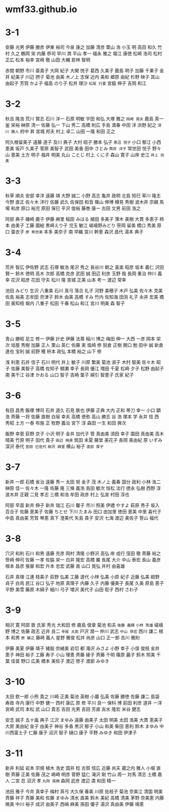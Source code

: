 # wmf33.github.io

# 3-1
安藤 光男
伊藤 勝彦
伊東 裕司
今泉 康之
加藤 清彦
栗山 浩
小玉 明
高田 和久
竹村 久之
鶴岡 栄
内藤 恭司
早川 潤
平山 孝一
福永 雅之
堀江 康徳
松崎 浩司
松村 正広
松本 裕幸
宮崎 徹
山田 大輔
若林 智明

赤間 朝野
市川 亜貴子
大岡 紀子
大関 悦子
葛西 久美子
鹿島 明子
加藤 千果子
金井 紀美子
川辺 摂子
菊池 由美
木ノ上 志保
近内 美和
郷原 由紀
杉野 映子
其山 由起子
芳賀 かよ子
福島 のり子
松井 理沙
`松尾 行夏`
宮脇 伸子
吉岡 和江

# 3-2
秋吉 隆浩
荒川 賢志
石川 洋一
石原 明敏
宇田 和弘
大塚 雅之
`岡崎 晃夫`
鹿島 真一
釜 栄裕
榊原 清一
佐藤 弘一
下山 秀二
高橋 則広
手島 満春
中田 洋
浜野 紀之
`深川 勝人`
府中 昇
宮城 邦夫
村上 卓二
山田 一隆
和田 正之

阿久根留美子
遠藤 道子
及川 典子
大村 昭子
勝本 弘子
`黒沼 悦子`
小口 郁江
小西 恵美
坂戸 久美子
菅原 美智子
武田 美香
田中 さとみ
`筒井 洋子`
常世田 悦子
野々山 恵美
土方 明子
福井 明美
丸山 ことじ
村上 くに子
森山 寛子
山岸 史江
`井上 尚美`

# 3-3
秋草 順夫
安部 幸洋
遠藤 靖
大野 誠二
小野 高志
亀井 政明
北島 知巳
草川 隆志
今野 直正
佐々木 洋行
佐藤 武久
佐保田 和音
篠山 伸博
樽見 秀樹
波木井 宗親
馬場 和彦
原口 裕児
原田 保巳
平沢 俊裕
藤巻 康一
古田 文男
前田 浩之

阿部 典子
磯崎 鹿子
伊藤 麻里
稲田 みはる
植田 多美子
薄木 美樹
大貫 多恵子
柿本 由美子
工藤 園絵
黒崎えり子
児玉 敏江
嵯峨野みどり
笹岡 留美
橋口 秀美
原口 亜衣子
`原 希世美`
本多 美奈子
南 早織
宮川 幹恵
森沢 昌代
湯本 典子

# 3-4
荒井 智広
伊佐野 武志
石塚 敏浩
尾沢 秀之
長谷川 朝之
喜楽 昭彦
坂本 義仁
沢田 賢一
鈴木 徳明
高木 次郎
高橋 克彦
武田 誠
田辺 利彦
玉野 哉
長岡 重治
仲川 義幸
花沢 昭彦
花田 守夫
松川 隆
宮城 正美
山本 考一
渡辺 常幸

池田 みどり
生沢 八重美
石川 真弓
落合 礼子
河野 美穂子
木戸 弘美
佐々木 克美
佐島 裕美
志牟田 奈津子
鈴木 由美
高橋 すみ
竹内 佐知海
田渕 礼子
永井 宏美
橋田 美知枝
堀内 八重子
松田 千春
松山 和江
宮川 明美
森 智子

# 3-5
青山 勝昭
足立 修一
伊藤 計史
伊藤 法尊
稲川 博之
梅田 伸一
大西 一彦
岡本 栄次
垣屋 秀樹
加藤 正人
栗山 英仁
佐藤 実
塩崎 修
猊倉 正樹
関口 勉
田中 誠
新倉 達也
宝利 誠
前野 穫
枡本 政弘
本橋 裕之
山下 修

浅 利恵
石井 信子
石川 明代
井上 敏子
川原 繁美
菊池 淑子
木村 智美
佐々木 昭子
佐藤 美智子
高橋 佐知子
棚瀬 幸子
長岡 優江
増田 千夏
松崎 夕子
松野 由起子
南 美千江
谷津 かおる
山口 智子
吉崎 葉子
綿引 智恵子
氏家 紀子

# 3-6
有田 昌秀
飯塚 博司
石井 道久
石見 鉄也
伊藤 正典
大内 正和
帯刀 幸一
小口 顕浩
斉藤 一将
佐藤 直樹
白坂 幸夫
高橋 徳弥
高山 勝志
谷 浩
塚本 学
永井 信
西 秀昭
土方 一泰
布施 正
牧野 義治
宮下 淳
森田 一生
和田 興次

飯野 幸恵
荻野 京子
小沢 明子
金井 加代子
管 真由美
須田 幸子
園田 真由美
高木 晴美
竹原 明子
田代 貴子
`田辺 暁美`
筑田 未夏
藤堂 美花子
長岡 美由紀
原 いずみ
深沢 泰代
`宮田 巳佐代`
`柳沢 麻里`
横山 裕子
`渡部 厚子`

# 3-7
新井 一郎
石橋 省治
遠藤 秀一
太田 努
金子 茂
木ノ上 義春
国分 政利
小林 浩二
榊原 佳一
佐々木 一隆
佐藤 隆
三條 義浩
島田 敏次
恒松 法行
徳永 弘樹
西野 淳
波木井 正親
二見 孝志
三橋 和浩
牟田 政彦
村上 弘宣
村田 淳也

阿部 早苗
新井 伸子
新井 瑞江
石川 馨子
市川 照美
伊禮 やすよ
萩原 秀子
坂入 百合子
佐藤 恵美子
佐藤 ちとせ
下川 たまみ
田口 由加里
徳田 恵美
中里 喜代子
中島 真由美
芳賀 琴恵
真下 澄美代
矢島 貴子
安沢 七海
渡辺 美佐子
笹山 福代

# 3-8
穴沢 和則
石川 和男
遠藤 充彦
岡村 清隆
小野沢 高弘
岸 成行
窪田 徹
斉藤 裕之
笹崎 伸司
佐藤 一孝
佐脇 栄一
白井 隆宏
高橋 巌
長尾 大介
中山 泰宏
長山 義彦
根本 昌彦
張替 和宏
升本 忠宏
武藤 直
山口 晃弘
井村 由喜雄

石井 真理
江連 枝美子
荻野 弘美
工藤 道代
小林 弘美
小原 紀子
近藤 弘美
紺野 貞子
白鳥 民江
谷口 弘子
地原 真理子
内藤 久子
内藤 優美子
長尾 久美
原島 恵子
平野 美雪
藤原 木綿子
細川 弓子
増沢 美代子
山田 聡子
西村 さわ子

# 3-9
相沢 寛
阿部 敦
氏家 秀光
大和田 修
鹿島 俊章
菊池 和夫
`後藤 義輝`
`小林 秀雄`
嵯峨野 博之
佐藤 政志
近井 良二
`寺尾 太郎`
戸沢 潤一
仲川 武志
`中山 恭宏`
西川 謙二
根本 和男
`原 敏之`
藤崎 義人
星野 雅俊
松井 尚彦
山口 正一郎
吉川 雅則

伊藤 美夏
伊藤 靖子
猪股 奈緒美
岩切 都
滝沢 みさよ
小野 幸子
小俣 俊枝
金井 恵子
神田 裕子
工藤 寿子
小山 理恵
斉藤 綾子
斉藤 千明
篠原 麗子
鈴木 照美
千葉 佳苗
野口 広美
橋本 美佐子
渡辺 啓子
渡部 みゆき

# 3-10
太田 欽一郎
小熊 貴之
川崎 正美
菊池 英樹
小暮 弘英
佐藤 勝徳
佐藤 謙二
島袋 寿政
寺内 康行
中野 健一
西村 康広
原 修
平川 良一
保科 博
前田 利彦
道井 一洋
宮崎 武司
本松 武
山口 貴志
吉田 光男
吉田 芳直
吉水 隆宏
米谷 健志

安念 誠子
五十嵐 典子
江沢 まゆみ
遠藤 由美子
太田 明美
太田 浩美
大貫 恵美子
大房 美由紀
金子 由美子
神谷 多香
黒沢 郁子
小山 和美
柴田 恵利
鈴木 まゆみ
中川西富士子
仁藤 康子
沼沢 智子
樋口 康子
平野 みゆき
和田 伊津子

# 3-11
新井 利延
岩本 宗規
植木 浩史
国井 稔
古賀 信広
近藤 尚夫
蔵之内 雅人
小堀 直樹
斉藤 正美
佐藤 茂之
嶋崎 明彦
菅野 猛仁
滝沢 剛
竹山 周一
対馬 清志
土橋 嘉人
二宮 忍
沼沢 孝
`丸岡 英樹`
森岡 武彦
渡辺 満
和田 精一

池田 雅子
今井 真幸子
梅村 真弓
大久保 春美
川原 佐枝子
菊池 奈美江
清国 明美
斉藤 祥子
斉藤 美和
佐藤 まゆみ
清水 直美
鈴木 美紀
高橋 清美
茅野 奈美恵
内藤 暁美
中川 裕子
成沢 由美子
西嶋 麻美
孫田 優子
湯沢 真由美
伊藤 靖恵

